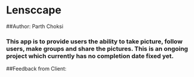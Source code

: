 # Lensccape
##Author: Parth Choksi
### This app is to provide users the ability to take picture, follow users, make groups and share the pictures. This is an ongoing project which currently has no completion date fixed yet.

##Feedback from Client:
